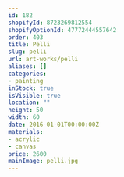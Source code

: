 ```yaml
---
id: 182
shopifyId: 8723269812554
shopifyOptionId: 47772444557642
order: 403
title: Pelli
slug: pelli
url: art-works/pelli
aliases: []
categories:
- painting
inStock: true
isVisible: true
location: ""
height: 50
width: 60
date: 2016-01-01T00:00:00Z
materials:
- acrylic
- canvas
price: 2600
mainImage: pelli.jpg
---
```

